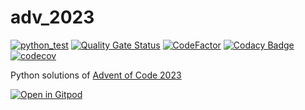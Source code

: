 # adv_2023

[![python_test](https://github.com/vil02/adv_2023/actions/workflows/python_test.yml/badge.svg)](https://github.com/vil02/adv_2023/actions/workflows/python_test.yml)
[![Quality Gate Status](https://sonarcloud.io/api/project_badges/measure?project=vil02_adv_2023&metric=alert_status)](https://sonarcloud.io/summary/new_code?id=vil02_adv_2023)
[![CodeFactor](https://www.codefactor.io/repository/github/vil02/adv_2023/badge)](https://www.codefactor.io/repository/github/vil02/adv_2023)
[![Codacy Badge](https://app.codacy.com/project/badge/Grade/2ddae8960f184ddb965740975a7adc48)](https://app.codacy.com/gh/vil02/adv_2023/dashboard?utm_source=gh&utm_medium=referral&utm_content=&utm_campaign=Badge_grade)
[![codecov](https://codecov.io/gh/vil02/adv_2023/graph/badge.svg?token=wc7tQNyeD6)](https://codecov.io/gh/vil02/adv_2023)

Python solutions of [Advent of Code 2023](https://adventofcode.com/2023)

[![Open in Gitpod](https://gitpod.io/button/open-in-gitpod.svg)](https://gitpod.io/#https://github.com/vil02/adv_2023)
